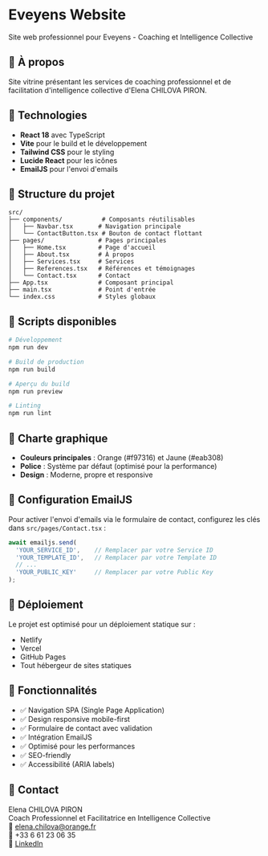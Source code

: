 # Eveyens Website

Site web professionnel pour Eveyens - Coaching et Intelligence Collective

## 🎯 À propos

Site vitrine présentant les services de coaching professionnel et de facilitation d'intelligence collective d'Elena CHILOVA PIRON.

## 🚀 Technologies

- **React 18** avec TypeScript
- **Vite** pour le build et le développement 
- **Tailwind CSS** pour le styling
- **Lucide React** pour les icônes
- **EmailJS** pour l'envoi d'emails

## 📁 Structure du projet

```
src/
├── components/           # Composants réutilisables
│   ├── Navbar.tsx       # Navigation principale
│   └── ContactButton.tsx # Bouton de contact flottant
├── pages/               # Pages principales
│   ├── Home.tsx         # Page d'accueil
│   ├── About.tsx        # À propos
│   ├── Services.tsx     # Services
│   ├── References.tsx   # Références et témoignages
│   └── Contact.tsx      # Contact
├── App.tsx              # Composant principal
├── main.tsx             # Point d'entrée
└── index.css            # Styles globaux
```

## 🔧 Scripts disponibles

```bash
# Développement
npm run dev

# Build de production
npm run build

# Aperçu du build
npm run preview

# Linting
npm run lint
```

## 🎨 Charte graphique

- **Couleurs principales** : Orange (#f97316) et Jaune (#eab308)
- **Police** : Système par défaut (optimisé pour la performance)
- **Design** : Moderne, propre et responsive

## 📧 Configuration EmailJS

Pour activer l'envoi d'emails via le formulaire de contact, configurez les clés dans `src/pages/Contact.tsx` :

```typescript
await emailjs.send(
  'YOUR_SERVICE_ID',    // Remplacer par votre Service ID
  'YOUR_TEMPLATE_ID',   // Remplacer par votre Template ID
  // ...
  'YOUR_PUBLIC_KEY'     // Remplacer par votre Public Key
);
```

## 🚀 Déploiement

Le projet est optimisé pour un déploiement statique sur :
- Netlify
- Vercel 
- GitHub Pages
- Tout hébergeur de sites statiques

## 📝 Fonctionnalités

- ✅ Navigation SPA (Single Page Application)
- ✅ Design responsive mobile-first
- ✅ Formulaire de contact avec validation
- ✅ Intégration EmailJS
- ✅ Optimisé pour les performances
- ✅ SEO-friendly
- ✅ Accessibilité (ARIA labels)

## 👥 Contact

Elena CHILOVA PIRON  
Coach Professionnel et Facilitatrice en Intelligence Collective  
📧 elena.chilova@orange.fr  
📱 +33 6 61 23 06 35  
🔗 [LinkedIn](https://www.linkedin.com/in/elena-chilova-piron-pcc)